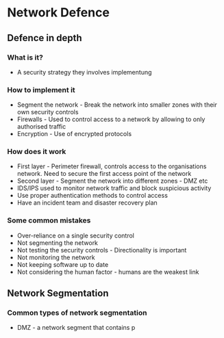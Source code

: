 # Network Defence

## Defence in depth
### What is it?
- A security strategy they involves implementung

### How to implement it
- Segment the network - Break the network into smaller zones with their own security controls
- Firewalls - Used to control access to a network by allowing to only authorised traffic
- Encryption - Use of encrypted protocols

### How does it work
- First layer - Perimeter firewall, controls access to the organisations network. Need to secure the first access point of the network
- Second layer - Segment the network into different zones - DMZ etc
- IDS/IPS used to monitor network traffic and block suspicious activity
- Use proper authentication methods to control access
- Have an incident team and disaster recovery plan

### Some common mistakes
- Over-reliance on a single security control
- Not segmenting the network
- Not testing the security controls - Directionality is important
- Not monitoring the network
- Not keeping software up to date
- Not considering the human factor - humans are the weakest link

## Network Segmentation
### Common types of network segmentation
- DMZ - a network segment that contains p